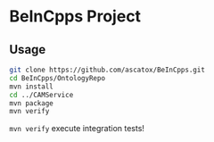 # BeInCpps Project
## Usage
```bash
git clone https://github.com/ascatox/BeInCpps.git
cd BeInCpps/OntologyRepo
mvn install
cd ../CAMService
mvn package
mvn verify
```
`mvn verify` execute integration tests!
